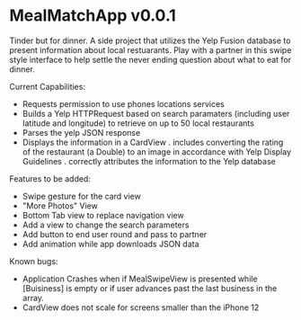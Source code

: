 # MealMatchApp v0.0.1

Tinder but for dinner. A side project that utilizes the Yelp Fusion database to present information about 
local restuarants. Play with a partner in this swipe style interface to help settle the never ending question about 
what to eat for dinner.

Current Capabilities: 
* Requests permission to use phones locations services
* Builds a Yelp HTTPRequest based on search paramaters (including user latitude and longitude) to retrieve on up to 50 local restaurants
* Parses the yelp JSON response
* Displays the information in a CardView
    . includes converting the rating of the restaurant (a Double) to an image in accordance with Yelp Display Guidelines
    . correctly attributes the information to the Yelp database


Features to be added:
* Swipe gesture for the card view
* "More Photos" View
* Bottom Tab view to replace navigation view
* Add a view to change the search parameters 
* Add button to end user round and pass to partner
* Add animation while app downloads JSON data

Known bugs: 
* Application Crashes when if MealSwipeView is presented while [Buisiness] is empty or if user advances past the last business in the array. 
* CardView does not scale for screens smaller than the iPhone 12

